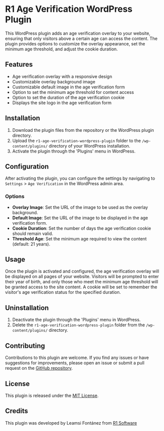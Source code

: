 # R1 Age Verification WordPress Plugin

This WordPress plugin adds an age verification overlay to your website, ensuring that only visitors above a certain age can access the content. The plugin provides options to customize the overlay appearance, set the minimum age threshold, and adjust the cookie duration.

## Features

- Age verification overlay with a responsive design
- Customizable overlay background image
- Customizable default image in the age verification form
- Option to set the minimum age threshold for content access
- Option to set the duration of the age verification cookie
- Displays the site logo in the age verification form

## Installation

1. Download the plugin files from the repository or the WordPress plugin directory.
2. Upload the `r1-age-verification-wordpress-plugin` folder to the `/wp-content/plugins/` directory of your WordPress installation.
3. Activate the plugin through the 'Plugins' menu in WordPress.

## Configuration

After activating the plugin, you can configure the settings by navigating to `Settings` > `Age Verification` in the WordPress admin area.

### Options

- **Overlay Image**: Set the URL of the image to be used as the overlay background.
- **Default Image**: Set the URL of the image to be displayed in the age verification form.
- **Cookie Duration**: Set the number of days the age verification cookie should remain valid.
- **Threshold Age**: Set the minimum age required to view the content (default: 21 years).

## Usage

Once the plugin is activated and configured, the age verification overlay will be displayed on all pages of your website. Visitors will be prompted to enter their year of birth, and only those who meet the minimum age threshold will be granted access to the site content. A cookie will be set to remember the visitor's age verification status for the specified duration.

## Uninstallation

1. Deactivate the plugin through the 'Plugins' menu in WordPress.
2. Delete the `r1-age-verification-wordpress-plugin` folder from the `/wp-content/plugins/` directory.

## Contributing

Contributions to this plugin are welcome. If you find any issues or have suggestions for improvements, please open an issue or submit a pull request on the [GitHub repository](https://github.com/R1Software/r1-age-verification-wordpress-plugin).

## License

This plugin is released under the [MIT License](LICENSE.txt).

## Credits

This plugin was developed by Leamsi Fontánez from [R1 Software](https://r1software.com)
